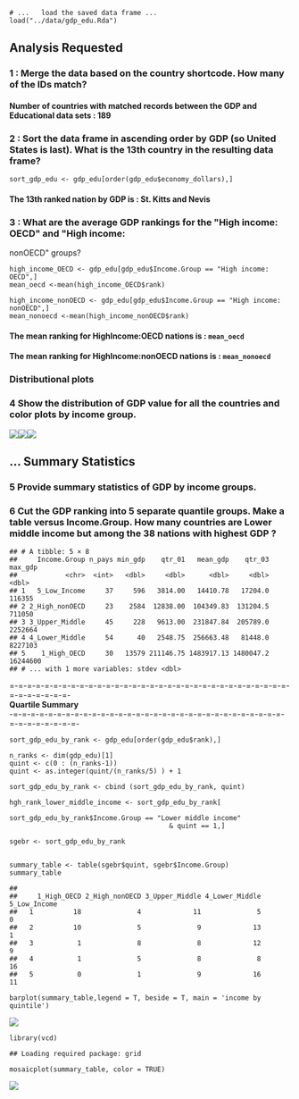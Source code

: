     # ...   load the saved data frame ...
    load("../data/gdp_edu.Rda")

Analysis Requested
------------------

### 1 : Merge the data based on the country shortcode. How many of the IDs match?

#### Number of countries with matched records between the GDP and Educational data sets : 189

### 2 : Sort the data frame in ascending order by GDP (so United States is last). What is the 13th country in the resulting data frame?

    sort_gdp_edu <- gdp_edu[order(gdp_edu$economy_dollars),] 

#### The 13th ranked nation by GDP is : **St. Kitts and Nevis**

### 3 : What are the average GDP rankings for the "High income: OECD" and "High income:

nonOECD" groups?

    high_income_OECD <- gdp_edu[gdp_edu$Income.Group == "High income: OECD",]
    mean_oecd <-mean(high_income_OECD$rank)

    high_income_nonOECD <- gdp_edu[gdp_edu$Income.Group == "High income: nonOECD",]
    mean_nonoecd <-mean(high_income_nonOECD$rank)

#### The mean ranking for HighIncome:OECD nations is : **`mean_oecd`**

#### The mean ranking for HighIncome:nonOECD nations is : **`mean_nonoecd`**

### **Distributional plots**

### 4 Show the distribution of GDP value for all the countries and color plots by income group.

![](analysis_files/figure-markdown_strict/distribution_plots-1.png)![](analysis_files/figure-markdown_strict/distribution_plots-2.png)![](analysis_files/figure-markdown_strict/distribution_plots-3.png)

**... Summary Statistics**
--------------------------

### 5 Provide summary statistics of GDP by income groups.

### 6 Cut the GDP ranking into 5 separate quantile groups. Make a table versus Income.Group. How many countries are Lower middle income but among the 38 nations with highest GDP ?

    ## # A tibble: 5 × 8
    ##     Income.Group n_pays min_gdp    qtr_01   mean_gdp    qtr_03  max_gdp
    ##            <chr>  <int>   <dbl>     <dbl>      <dbl>     <dbl>    <dbl>
    ## 1   5_Low_Income     37     596   3814.00   14410.78   17204.0   116355
    ## 2 2_High_nonOECD     23    2584  12838.00  104349.83  131204.5   711050
    ## 3 3_Upper_Middle     45     228   9613.00  231847.84  205789.0  2252664
    ## 4 4_Lower_Middle     54      40   2548.75  256663.48   81448.0  8227103
    ## 5    1_High_OECD     30   13579 211146.75 1483917.13 1480047.2 16244600
    ## # ... with 1 more variables: stdev <dbl>

=-=-=-=-=-=-=-=-=-=-=-=-=-=-=-=-=-=-=-=-=-=-=-=-=-=-=-=-=-=-=-=-=-=-=-=-=-=-=-  
**Quartile Summary**  
-=-=-=-=-=-=-=-=-=-=-=-=-=-=-=-=-=-=-=-=-=-=-=-=-=-=-=-=-=-=-=-=-=-=-=-=-=-=-=-

    sort_gdp_edu_by_rank <- gdp_edu[order(gdp_edu$rank),] 

    n_ranks <- dim(gdp_edu)[1]
    quint <- c(0 : (n_ranks-1))
    quint <- as.integer(quint/(n_ranks/5) ) + 1

    sort_gdp_edu_by_rank <- cbind (sort_gdp_edu_by_rank, quint)

    hgh_rank_lower_middle_income <- sort_gdp_edu_by_rank[
                                            sort_gdp_edu_by_rank$Income.Group == "Lower middle income"
                                            & quint == 1,]

    sgebr <- sort_gdp_edu_by_rank


    summary_table <- table(sgebr$quint, sgebr$Income.Group)
    summary_table

    ##    
    ##     1_High_OECD 2_High_nonOECD 3_Upper_Middle 4_Lower_Middle 5_Low_Income
    ##   1          18              4             11              5            0
    ##   2          10              5              9             13            1
    ##   3           1              8              8             12            9
    ##   4           1              5              8              8           16
    ##   5           0              1              9             16           11

    barplot(summary_table,legend = T, beside = T, main = 'income by quintile')

![](analysis_files/figure-markdown_strict/quintiles-1.png)

    library(vcd)

    ## Loading required package: grid

    mosaicplot(summary_table, color = TRUE)

![](analysis_files/figure-markdown_strict/quintiles-2.png)
